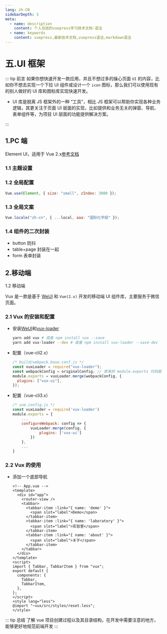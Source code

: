 ```yaml
---
lang: zh-CN
sidebarDepth: 3
meta:
  - name: description
    content: 个人总结的vuepress学习技术文档-语法
  - name: keywords
    content: vuepress,最新技术文档,vuepress语法,markdown语法
---
```


# 五.UI 框架

::: tip 前言
如果你想快速开发一款应用，并且不想过多的操心页面 `UI` 的内容，比如你不想去实现一个下拉 UI 组件或设计一个 `icon` 图标，那么我们可以使用现有的别人做好的 UI 库和图标库实现快速开发。

- UI 库是脱离 JS 框架外的一种 “工具”，相比 JS 框架可以帮助你实现各种业务逻辑，其更关注于页面 UI 层面的实现，比如提供和业务无关的弹窗、导航、表单组件等，为项目 UI 层面的功能提供解决方案。
<!-- - 图标库，就是汇聚了大量图标的仓库，在这样的仓库中我们可以查找并下载我们想要的图标，甚至还可以制定颜色和大小，在项目中使用图标库可以为我们的项目制定统一的图标管理标准，同时一定程度上也可以减少项目图片的数量。 -->

:::

## 1.PC 端

Element UI，适用于 Vue 2.x[参考文档](http://element-cn.eleme.io/#/zh-CN)

### 1.1 主题设置

### 1.2 全局配置

```js
Vue.use(Element, { size: "small", zIndex: 3000 });
```

### 1.3 全局文案

```js
Vue.locale("zh-cn", { ...local, aaa: "国际化字段" });
```

### 1.4 组件的二次封装

- button 防抖
- table+page 封装在一起
- form 表单封装

## 2.移动端

1.2 移动端

Vux 是一款是基于 [WeUI](https://doc.vux.li/zh-CN/) 和 `Vue(2.x)` 开发的移动端 UI 组件库，主要服务于微信页面。

### 2.1 Vux 的安装和配置

- 安装[WeUI](https://weui.io)和[vux-loader](https://doc.vux.li/zh-CN/vux-loader/about.html)

  ```bash
  yarn add vux # 或者 npm install vux --save
  yarn add vux-loader --dev # 或者 npm install vux-loader --save-dev
  ```

- 配置（vue-cli2.x）

  ```js
  /* build/webpack.base.conf.js */
  const vuxLoader = require("vux-loader");
  const webpackConfig = originalConfig; // 原来的 module.exports 代码赋值给变量 webpackConfig
  module.exports = vuxLoader.merge(webpackConfig, {
    plugins: ["vux-ui"],
  });
  ```

- 配置（vue-cli3.x）

  ```js
  /* vue.config.js */
  const vuxLoader = require('vux-loader')
  module.exports = {
      ...
      configureWebpack: config => {
          vuxLoader.merge(config, {
              plugins: ['vux-ui']
          })
      },
      ...
  }
  ```

### 2.2 Vux 的使用

- 添加一个底部导航

  ```vue
  <!-- App.vue -->
  <template>
    <div id="app">
      <router-view />
      <tabbar>
        <tabbar-item :link="{ name: 'demo' }">
          <span slot="label">Demo</span>
        </tabbar-item>
        <tabbar-item :link="{ name: 'laboratory' }">
          <span slot="label">实验室</span>
        </tabbar-item>
        <tabbar-item :link="{ name: 'about' }">
          <span slot="label">关于</span>
        </tabbar-item>
      </tabbar>
    </div>
  </template>
  <script>
  import { Tabbar, TabbarItem } from "vux";
  export default {
    components: {
      Tabbar,
      TabbarItem,
    },
  };
  </script>
  <style lang="less">
  @import "~vux/src/styles/reset.less";
  </style>
  ```

::: tip 总结
了解 vue 项目创建过程以及其目录结构，在开发中需要注意的地方，能够更好地规范前端开发
:::
